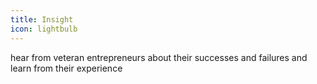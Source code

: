 ```yaml
---
title: Insight
icon: lightbulb
---
```

hear from veteran entrepreneurs about their successes and failures and learn from their experience

